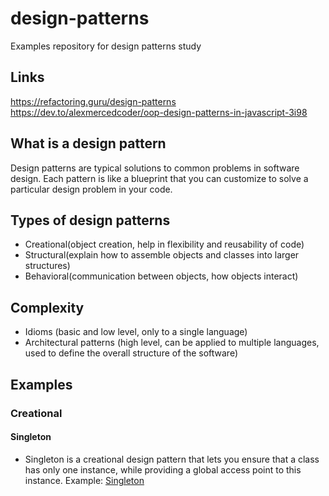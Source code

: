 # design-patterns
Examples repository for design patterns study


## Links
https://refactoring.guru/design-patterns \
https://dev.to/alexmercedcoder/oop-design-patterns-in-javascript-3i98


## What is a design pattern
Design patterns are typical solutions to common problems
in software design. Each pattern is like a blueprint
that you can customize to solve a particular
design problem in your code.


## Types of design patterns
- Creational(object creation, help in flexibility and reusability of code)
- Structural(explain how to assemble objects and classes into larger structures)
- Behavioral(communication between objects, how objects interact)

## Complexity
- Idioms (basic and low level, only to a single language)
- Architectural patterns (high level, can be applied to multiple languages, used to define the overall structure of the software)


## Examples

### Creational

#### Singleton
- Singleton is a creational design pattern that lets you ensure that a class has only one instance, while providing a global access point to this instance.
Example: [Singleton](src/creational/singleton/Singleton.ts)
